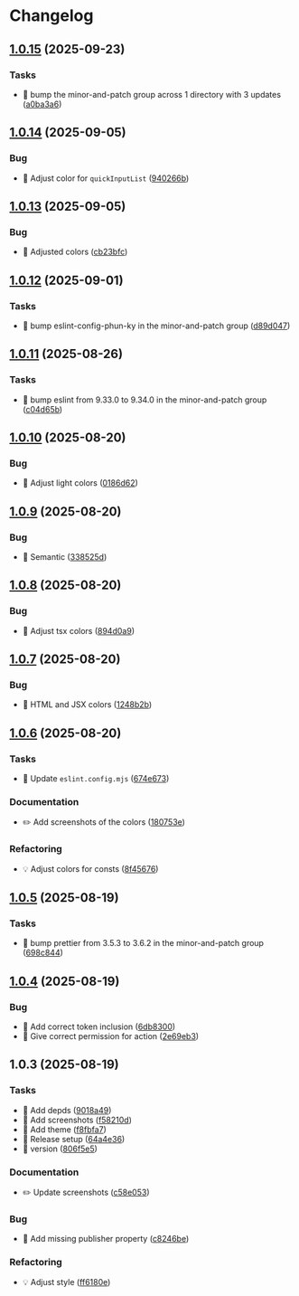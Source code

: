 # Changelog

## [1.0.15](https://github.com/phun-ky/vscode-accessible-theme/compare/1.0.14...1.0.15) (2025-09-23)

### Tasks

* 🤖 bump the minor-and-patch group across 1 directory with 3 updates ([a0ba3a6](https://github.com/phun-ky/vscode-accessible-theme/commit/a0ba3a675696af37023ff81a681bec6fbb74770c))

## [1.0.14](https://github.com/phun-ky/vscode-accessible-theme/compare/1.0.13...1.0.14) (2025-09-05)

### Bug

* 🐛 Adjust color for `quickInputList` ([940266b](https://github.com/phun-ky/vscode-accessible-theme/commit/940266b521847e56cb2e0e8e570454ca94e57d63))

## [1.0.13](https://github.com/phun-ky/vscode-accessible-theme/compare/1.0.12...1.0.13) (2025-09-05)

### Bug

* 🐛 Adjusted colors ([cb23bfc](https://github.com/phun-ky/vscode-accessible-theme/commit/cb23bfca092d41b0e9d5972bc66f0bf7bb7d4916))

## [1.0.12](https://github.com/phun-ky/vscode-accessible-theme/compare/1.0.11...1.0.12) (2025-09-01)

### Tasks

* 🤖 bump eslint-config-phun-ky in the minor-and-patch group ([d89d047](https://github.com/phun-ky/vscode-accessible-theme/commit/d89d0470b973610aed392ef3d45f2d3aa75cbe37))

## [1.0.11](https://github.com/phun-ky/vscode-accessible-theme/compare/1.0.10...1.0.11) (2025-08-26)

### Tasks

* 🤖 bump eslint from 9.33.0 to 9.34.0 in the minor-and-patch group ([c04d65b](https://github.com/phun-ky/vscode-accessible-theme/commit/c04d65bf516acb6d0c9324b7a3dcd8b963ba9fe0))

## [1.0.10](https://github.com/phun-ky/vscode-accessible-theme/compare/1.0.9...1.0.10) (2025-08-20)

### Bug

* 🐛 Adjust light colors ([0186d62](https://github.com/phun-ky/vscode-accessible-theme/commit/0186d6294071eecc44bbe843c6245e949ea446aa))

## [1.0.9](https://github.com/phun-ky/vscode-accessible-theme/compare/1.0.8...1.0.9) (2025-08-20)

### Bug

* 🐛 Semantic ([338525d](https://github.com/phun-ky/vscode-accessible-theme/commit/338525d19069b0b91df23c39b27f187447dcd8c7))

## [1.0.8](https://github.com/phun-ky/vscode-accessible-theme/compare/1.0.7...1.0.8) (2025-08-20)

### Bug

* 🐛 Adjust tsx colors ([894d0a9](https://github.com/phun-ky/vscode-accessible-theme/commit/894d0a9fa8760e2989ce8780d003c6ac046b9d0d))

## [1.0.7](https://github.com/phun-ky/vscode-accessible-theme/compare/1.0.6...1.0.7) (2025-08-20)

### Bug

* 🐛 HTML and JSX colors ([1248b2b](https://github.com/phun-ky/vscode-accessible-theme/commit/1248b2bfd5cdfefde5e37f7b3d90a6f5104a1a4f))

## [1.0.6](https://github.com/phun-ky/vscode-accessible-theme/compare/1.0.5...1.0.6) (2025-08-20)

### Tasks

* 🤖 Update `eslint.config.mjs` ([674e673](https://github.com/phun-ky/vscode-accessible-theme/commit/674e673bd648c17d1eb41d2ca5d41525e03de540))

### Documentation

* ✏️ Add screenshots of the colors ([180753e](https://github.com/phun-ky/vscode-accessible-theme/commit/180753e6f7acf00cbcc6221de3b3a27d00113794))

### Refactoring

* 💡 Adjust colors for consts ([8f45676](https://github.com/phun-ky/vscode-accessible-theme/commit/8f456760275d8497f6213a69259d321a808b9097))

## [1.0.5](https://github.com/phun-ky/vscode-accessible-theme/compare/1.0.4...1.0.5) (2025-08-19)

### Tasks

- 🤖 bump prettier from 3.5.3 to 3.6.2 in the minor-and-patch group
  ([698c844](https://github.com/phun-ky/vscode-accessible-theme/commit/698c8444bdd54254365a7892cc504698b263e2d1))

## [1.0.4](https://github.com/phun-ky/vscode-accessible-theme/compare/1.0.3...1.0.4) (2025-08-19)

### Bug

- 🐛 Add correct token inclusion
  ([6db8300](https://github.com/phun-ky/vscode-accessible-theme/commit/6db83007c94c7a0a7c839fa3be504a17031b5236))
- 🐛 Give correct permission for action
  ([2e69eb3](https://github.com/phun-ky/vscode-accessible-theme/commit/2e69eb3ef30062e004d24cb7ac0c42fe287162c5))

## 1.0.3 (2025-08-19)

### Tasks

- 🤖 Add depds
  ([9018a49](https://github.com/phun-ky/vscode-accessible-theme/commit/9018a4945d0f58a1417052f3667276a6c7a8d929))
- 🤖 Add screenshots
  ([f58210d](https://github.com/phun-ky/vscode-accessible-theme/commit/f58210dd16badc3ed50e9c6df207e4004f7d0594))
- 🤖 Add theme
  ([f8fbfa7](https://github.com/phun-ky/vscode-accessible-theme/commit/f8fbfa7d42a042498eee544ed1ffd5437e89eafe))
- 🤖 Release setup
  ([64a4e36](https://github.com/phun-ky/vscode-accessible-theme/commit/64a4e369d202134fcfd99fbe83f772458932f08d))
- 🤖 version
  ([806f5e5](https://github.com/phun-ky/vscode-accessible-theme/commit/806f5e57d2bf876776c2e076ee746c399b2ebb42))

### Documentation

- ✏️ Update screenshots
  ([c58e053](https://github.com/phun-ky/vscode-accessible-theme/commit/c58e0532a068ed9d19d608e7694ad59d1ae755c5))

### Bug

- 🐛 Add missing publisher property
  ([c8246be](https://github.com/phun-ky/vscode-accessible-theme/commit/c8246bed3516ecc387e657237741d945ab94d2a2))

### Refactoring

- 💡 Adjust style
  ([ff6180e](https://github.com/phun-ky/vscode-accessible-theme/commit/ff6180ed0ed034745819bb400f37f160b765d0e3))
